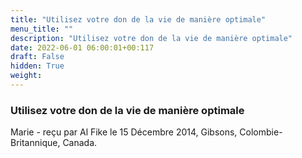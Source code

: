 ```yaml
---
title: "Utilisez votre don de la vie de manière optimale"
menu_title: ""
description: "Utilisez votre don de la vie de manière optimale"
date: 2022-06-01 06:00:01+00:117
draft: False
hidden: True
weight:
---
```

### Utilisez votre don de la vie de manière optimale

Marie - reçu par Al Fike le 15 Décembre 2014, Gibsons, Colombie-Britannique, Canada.



